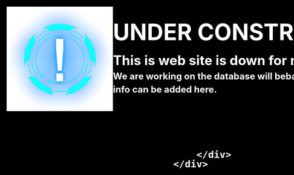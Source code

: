 <!DOCTYPE html>
<html lang="en">
<head>
    <meta charset="UTF-8">
    <title>district42</title>
    <meta name="viewport" content="width=device-width, initial-scale=1.0, maximum-scale=1.0, user-scalable=0;"/>
</head>
<style>
    html, body {
        width: 100%;
        background-color: #000;
    }

    .ComingSoonDivCss {
        width: 100%;
        height: 100%;
        overflow: auto;
        z-index: 900;
        position: fixed;
        background-color: rgba(0, 0, 0, 0.8);
        display: none;
    }

    .ComingSoonCss {
        display: flex;
        flex-direction: column;
        position: fixed;
        background: rgba(0, 0, 0, 0.9);
        width: 1764px;
        height: 610px;
        color: #fff;
        font-size: 30px;
        font-weight: bold;
        line-height: 23px;
        align-items: center;
        justify-content: space-evenly;
        z-index: 10;
        border-radius: 5px;
        top: 0;
        left: 0;
        right: 0;
        bottom: 0;
        margin: auto;
        background-image: url(tips/bg.png);
        background-repeat: no-repeat;
    }

</style>
<body>
<div class="body-content">
    <div class="ComingSoonCss hide-mobile">
        <div style="display:flex">
            <div style="padding: 25px 0px 0px 200px;">
                <img src="tips/icon.png">
            </div>
            <div style="display:flex;flex-direction:column;padding: 0px 300px 0px 0px;justify-content: center;">
                <div style="font-size: 60px; font-weight: bold;line-height: 100px">
                    UNDER CONSTRUCTION!
                </div>
                <div style="font-size: 35px;font-weight: bold; line-height: 50px">
                    This is web site is down for manintenance!
                </div>
                <div style="font-size: 24px; line-height: 35px">
                    We are working on the database will beback in a jiffy. Stay in with us or some other info can be
                    added here.
                </div>
            </div>
        </div>
        <div style="width:483px; height:139px;display: flex;flex-direction: column;justify-content: center;">

        </div>
    </div>
</div>
</body>
</html>
